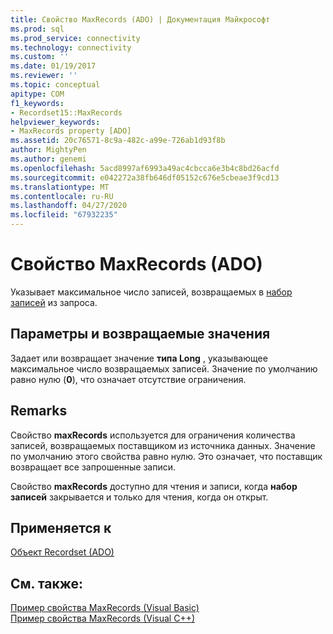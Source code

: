 ```yaml
---
title: Свойство MaxRecords (ADO) | Документация Майкрософт
ms.prod: sql
ms.prod_service: connectivity
ms.technology: connectivity
ms.custom: ''
ms.date: 01/19/2017
ms.reviewer: ''
ms.topic: conceptual
apitype: COM
f1_keywords:
- Recordset15::MaxRecords
helpviewer_keywords:
- MaxRecords property [ADO]
ms.assetid: 20c76571-8c9a-482c-a99e-726ab1d93f8b
author: MightyPen
ms.author: genemi
ms.openlocfilehash: 5acd8997af6993a49ac4cbcca6e3b4c8bd26acfd
ms.sourcegitcommit: e042272a38fb646df05152c676e5cbeae3f9cd13
ms.translationtype: MT
ms.contentlocale: ru-RU
ms.lasthandoff: 04/27/2020
ms.locfileid: "67932235"
---
```

# <a name="maxrecords-property-ado"></a>Свойство MaxRecords (ADO)
Указывает максимальное число записей, возвращаемых в [набор записей](../../../ado/reference/ado-api/recordset-object-ado.md) из запроса.  
  
## <a name="settings-and-return-values"></a>Параметры и возвращаемые значения  
 Задает или возвращает значение **типа Long** , указывающее максимальное число возвращаемых записей. Значение по умолчанию равно нулю (**0**), что означает отсутствие ограничения.  
  
## <a name="remarks"></a>Remarks  
 Свойство **maxRecords** используется для ограничения количества записей, возвращаемых поставщиком из источника данных. Значение по умолчанию этого свойства равно нулю. Это означает, что поставщик возвращает все запрошенные записи.  
  
 Свойство **maxRecords** доступно для чтения и записи, когда **набор записей** закрывается и только для чтения, когда он открыт.  
  
## <a name="applies-to"></a>Применяется к  
 [Объект Recordset (ADO)](../../../ado/reference/ado-api/recordset-object-ado.md)  
  
## <a name="see-also"></a>См. также:  
 [Пример свойства MaxRecords (Visual Basic)](../../../ado/reference/ado-api/maxrecords-property-example-vb.md)   
 [Пример свойства MaxRecords (Visual C++)](../../../ado/reference/ado-api/maxrecords-property-example-vc.md)   
